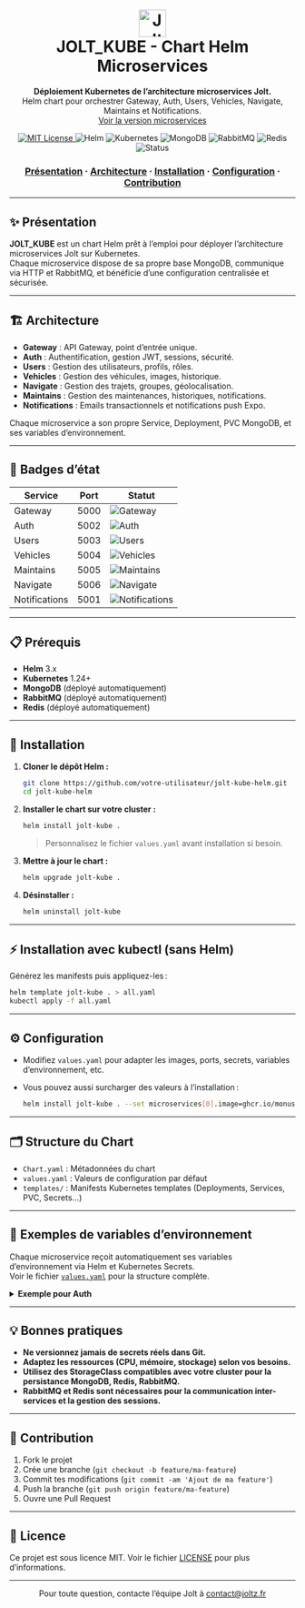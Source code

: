 <h1 align="center">
  <img src="https://img.icons8.com/color/96/000000/electric-scooter.png" width="48" alt="Jolt Logo"/>
  <br>
  JOLT_KUBE - Chart Helm Microservices
</h1>

<p align="center">
  <strong>Déploiement Kubernetes de l’architecture microservices Jolt.</strong><br>
  Helm chart pour orchestrer Gateway, Auth, Users, Vehicles, Navigate, Maintains et Notifications.<br>
  <a href="https://github.com/Valt1-0/Jolt-API">Voir la version microservices</a>
</p>

<p align="center">
  <a href="./LICENSE">
    <img src="https://img.shields.io/badge/license-MIT-blue.svg" alt="MIT License" />
  </a>
  <img src="https://img.shields.io/badge/Helm-3%2B-blue" alt="Helm" />
  <img src="https://img.shields.io/badge/Kubernetes-1.24%2B-blueviolet" alt="Kubernetes" />
  <img src="https://img.shields.io/badge/MongoDB-5%2B-brightgreen" alt="MongoDB" />
  <img src="https://img.shields.io/badge/RabbitMQ-AMQP-orange" alt="RabbitMQ" />
  <img src="https://img.shields.io/badge/Redis-OK-red" alt="Redis" />
  <img src="https://img.shields.io/badge/status-en%20développement-yellow" alt="Status" />
</p>

<h3 align="center">
  <a href="#-présentation">Présentation</a>
  <span> · </span>
  <a href="#-architecture">Architecture</a>
  <span> · </span>
  <a href="#-installation">Installation</a>
  <span> · </span>
  <a href="#️-configuration">Configuration</a>
  <span> · </span>
  <a href="#-contribution">Contribution</a>
</h3>

---

## ✨ Présentation

**JOLT_KUBE** est un chart Helm prêt à l’emploi pour déployer l’architecture microservices Jolt sur Kubernetes.  
Chaque microservice dispose de sa propre base MongoDB, communique via HTTP et RabbitMQ, et bénéficie d’une configuration centralisée et sécurisée.

---

## 🏗️ Architecture

- **Gateway** : API Gateway, point d’entrée unique.
- **Auth** : Authentification, gestion JWT, sessions, sécurité.
- **Users** : Gestion des utilisateurs, profils, rôles.
- **Vehicles** : Gestion des véhicules, images, historique.
- **Navigate** : Gestion des trajets, groupes, géolocalisation.
- **Maintains** : Gestion des maintenances, historiques, notifications.
- **Notifications** : Emails transactionnels et notifications push Expo.

Chaque microservice a son propre Service, Deployment, PVC MongoDB, et ses variables d’environnement.

---

## 🚦 Badges d’état

| Service       | Port | Statut                                                                      |
| ------------- | ---- | --------------------------------------------------------------------------- |
| Gateway       | 5000 | ![Gateway](https://img.shields.io/badge/Gateway-OK-brightgreen)             |
| Auth          | 5002 | ![Auth](https://img.shields.io/badge/Auth-OK-brightgreen)                   |
| Users         | 5003 | ![Users](https://img.shields.io/badge/Users-OK-brightgreen)                 |
| Vehicles      | 5004 | ![Vehicles](https://img.shields.io/badge/Vehicles-OK-brightgreen)           |
| Maintains     | 5005 | ![Maintains](https://img.shields.io/badge/Maintains-OK-brightgreen)         |
| Navigate      | 5006 | ![Navigate](https://img.shields.io/badge/Navigate-OK-brightgreen)           |
| Notifications | 5001 | ![Notifications](https://img.shields.io/badge/Notifications-OK-brightgreen) |

---

## 📋 Prérequis

- **Helm** 3.x
- **Kubernetes** 1.24+
- **MongoDB** (déployé automatiquement)
- **RabbitMQ** (déployé automatiquement)
- **Redis** (déployé automatiquement)

---

## 🚀 Installation

1. **Cloner le dépôt Helm :**

   ```bash
   git clone https://github.com/votre-utilisateur/jolt-kube-helm.git
   cd jolt-kube-helm
   ```

2. **Installer le chart sur votre cluster :**

   ```bash
   helm install jolt-kube .
   ```

   > Personnalisez le fichier `values.yaml` avant installation si besoin.

3. **Mettre à jour le chart :**

   ```bash
   helm upgrade jolt-kube .
   ```

4. **Désinstaller :**

   ```bash
   helm uninstall jolt-kube
   ```

---

## ⚡ Installation avec kubectl (sans Helm)

Générez les manifests puis appliquez-les :

```bash
helm template jolt-kube . > all.yaml
kubectl apply -f all.yaml
```

---

## ⚙️ Configuration

- Modifiez `values.yaml` pour adapter les images, ports, secrets, variables d’environnement, etc.
- Vous pouvez aussi surcharger des valeurs à l’installation :

  ```bash
  helm install jolt-kube . --set microservices[0].image=ghcr.io/monuser/gateway:latest
  ```

---

## 🗂 Structure du Chart

- `Chart.yaml` : Métadonnées du chart
- `values.yaml` : Valeurs de configuration par défaut
- `templates/` : Manifests Kubernetes templates (Deployments, Services, PVC, Secrets…)

---

## 🔑 Exemples de variables d’environnement

Chaque microservice reçoit automatiquement ses variables d’environnement via Helm et Kubernetes Secrets.  
Voir le fichier [`values.yaml`](./values.yaml) pour la structure complète.

<details>
<summary><strong>Exemple pour Auth</strong></summary>

```yaml
env:
  - name: API_PORT
    value: "5002"
  - name: JWT_ACCESS_KEY
    valueFrom:
      secretKeyRef:
        name: auth-secret
        key: JWT_ACCESS_KEY
  - name: MSG_QUEUE_URL
    valueFrom:
      secretKeyRef:
        name: auth-secret
        key: MSG_QUEUE_URL
  # ...
```
</details>

---

## 💡 Bonnes pratiques

- **Ne versionnez jamais de secrets réels dans Git.**
- **Adaptez les ressources (CPU, mémoire, stockage) selon vos besoins.**
- **Utilisez des StorageClass compatibles avec votre cluster pour la persistance MongoDB, Redis, RabbitMQ.**
- **RabbitMQ et Redis sont nécessaires pour la communication inter-services et la gestion des sessions.**

---

## 🤝 Contribution

1. Fork le projet
2. Crée une branche (`git checkout -b feature/ma-feature`)
3. Commit tes modifications (`git commit -am 'Ajout de ma feature'`)
4. Push la branche (`git push origin feature/ma-feature`)
5. Ouvre une Pull Request

---

## 📄 Licence

Ce projet est sous licence MIT. Voir le fichier [LICENSE](./LICENSE) pour plus d’informations.

---

<p align="center">
Pour toute question, contacte l’équipe Jolt à <a href="mailto:contact@joltz.fr">contact@joltz.fr</a>